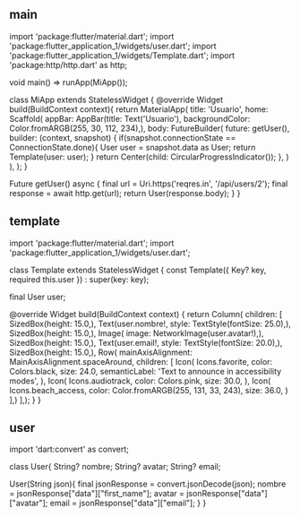 ## main 
import 'package:flutter/material.dart';
import 'package:flutter_application_1/widgets/user.dart';
import 'package:flutter_application_1/widgets/Template.dart';
import 'package:http/http.dart' as http;


void main() => runApp(MiApp());

class MiApp extends StatelessWidget {
  @override
  Widget build(BuildContext context){
    return MaterialApp(
      title: 'Usuario',
      home: Scaffold( 
        appBar: AppBar(title: Text('Usuario'), backgroundColor: Color.fromARGB(255, 30, 112, 234),),
        body: FutureBuilder<User>(
          future: getUser(),
          builder: (context, snapshot) {
            if(snapshot.connectionState == ConnectionState.done){
              User user = snapshot.data as User;
              return Template(user: user);
            }
            return Center(child: CircularProgressIndicator());
          },
        )
      ),
    );
  }

  Future<User> getUser() async {
    final url = Uri.https('reqres.in', '/api/users/2');
    final response = await http.get(url);
    return User(response.body);
  }
}
## template
import 'package:flutter/material.dart';
import 'package:flutter_application_1/widgets/user.dart';


class Template extends StatelessWidget {
  const Template({
    Key? key,
    required this.user
  }) : super(key: key);

  final User user;

  @override
  Widget build(BuildContext context) {
    return Column(
      children: [
        SizedBox(height: 15.0,),
        Text(user.nombre!, style: TextStyle(fontSize: 25.0),),
        SizedBox(height: 15.0,),
        Image(
          image: NetworkImage(user.avatar!),),
        SizedBox(height: 15.0,),
        Text(user.email!, style: TextStyle(fontSize: 20.0),),
        SizedBox(height: 15.0,),
        Row(
          mainAxisAlignment: MainAxisAlignment.spaceAround,
          children: [
            Icon(
              Icons.favorite,
              color: Colors.black,
              size: 24.0,
              semanticLabel: 'Text to announce in accessibility modes',
            ),
            Icon(
              Icons.audiotrack,
              color: Colors.pink,
              size: 30.0,
            ),
            Icon(
              Icons.beach_access,
              color: Color.fromARGB(255, 131, 33, 243),
              size: 36.0,
            )
           ],)
          ],);
}
}
## user
import 'dart:convert' as convert;

class User{
  String? nombre;
  String? avatar;
  String? email;

  User(String json){
    final jsonResponse = convert.jsonDecode(json);
    nombre = jsonResponse["data"]["first_name"];
    avatar = jsonResponse["data"]["avatar"];
    email = jsonResponse["data"]["email"];
  }
}